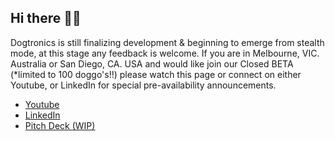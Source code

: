 ## Hi there 👋🐶

Dogtronics is still finalizing development & beginning to emerge from stealth mode, at this stage any feedback is welcome.
If you are in Melbourne, VIC. Australia or San Diego, CA. USA and would like join our Closed BETA (*limited to 100 doggo's!!) 
please watch this page or connect on either Youtube, or LinkedIn for special pre-availability announcements.

* [Youtube](https://www.youtube.com/@promptexecution)
* [LinkedIn](https://www.youtube.com/@promptexecution)
* [Pitch Deck (WIP)](https://docs.google.com/presentation/d/1yBGGLedp-_jhcSrVqWecZ-n3jgKiI8kPi2dX1xXqWCU/edit#slide=id.g3354208ca18_0_74)

